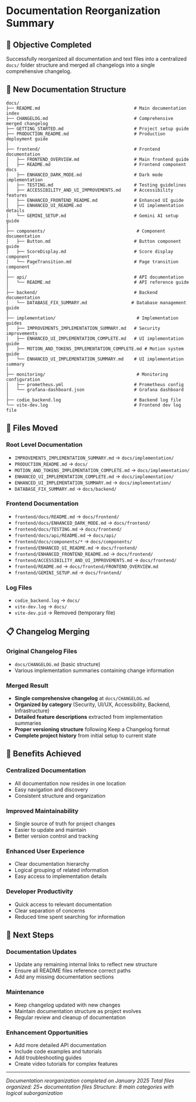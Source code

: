 # Documentation Reorganization Summary

## 🎯 **Objective Completed**

Successfully reorganized all documentation and text files into a centralized `docs/` folder structure and merged all changelogs into a single comprehensive changelog.

## 📁 **New Documentation Structure**

```
docs/
├── README.md                                    # Main documentation index
├── CHANGELOG.md                                 # Comprehensive merged changelog
├── GETTING_STARTED.md                           # Project setup guide
├── PRODUCTION_README.md                         # Production deployment guide
│
├── frontend/                                    # Frontend documentation
│   ├── FRONTEND_OVERVIEW.md                     # Main frontend guide
│   ├── README.md                                # Frontend component docs
│   ├── ENHANCED_DARK_MODE.md                    # Dark mode implementation
│   ├── TESTING.md                               # Testing guidelines
│   ├── ACCESSIBILITY_AND_UI_IMPROVEMENTS.md     # Accessibility features
│   ├── ENHANCED_FRONTEND_README.md              # Enhanced UI guide
│   ├── ENHANCED_UI_README.md                    # UI implementation details
│   └── GEMINI_SETUP.md                          # Gemini AI setup guide
│
├── components/                                   # Component documentation
│   ├── Button.md                                # Button component guide
│   ├── ScoreDisplay.md                          # Score display component
│   └── PageTransition.md                        # Page transition component
│
├── api/                                         # API documentation
│   └── README.md                                # API reference guide
│
├── backend/                                     # Backend documentation
│   └── DATABASE_FIX_SUMMARY.md                 # Database management guide
│
├── implementation/                               # Implementation guides
│   ├── IMPROVEMENTS_IMPLEMENTATION_SUMMARY.md   # Security improvements
│   ├── ENHANCED_UI_IMPLEMENTATION_COMPLETE.md   # UI implementation guide
│   ├── MOTION_AND_TOKENS_IMPLEMENTATION_COMPLETE.md # Motion system guide
│   └── ENHANCED_UI_IMPLEMENTATION_SUMMARY.md    # UI implementation summary
│
├── monitoring/                                   # Monitoring configuration
│   ├── prometheus.yml                           # Prometheus config
│   └── grafana-dashboard.json                   # Grafana dashboard
│
├── codie_backend.log                            # Backend log file
└── vite-dev.log                                 # Frontend dev log file
```

## 🔄 **Files Moved**

### **Root Level Documentation**
- `IMPROVEMENTS_IMPLEMENTATION_SUMMARY.md` → `docs/implementation/`
- `PRODUCTION_README.md` → `docs/`
- `MOTION_AND_TOKENS_IMPLEMENTATION_COMPLETE.md` → `docs/implementation/`
- `ENHANCED_UI_IMPLEMENTATION_COMPLETE.md` → `docs/implementation/`
- `ENHANCED_UI_IMPLEMENTATION_SUMMARY.md` → `docs/implementation/`
- `DATABASE_FIX_SUMMARY.md` → `docs/backend/`

### **Frontend Documentation**
- `frontend/docs/README.md` → `docs/frontend/`
- `frontend/docs/ENHANCED_DARK_MODE.md` → `docs/frontend/`
- `frontend/docs/TESTING.md` → `docs/frontend/`
- `frontend/docs/api/README.md` → `docs/api/`
- `frontend/docs/components/*` → `docs/components/`
- `frontend/ENHANCED_UI_README.md` → `docs/frontend/`
- `frontend/ENHANCED_FRONTEND_README.md` → `docs/frontend/`
- `frontend/ACCESSIBILITY_AND_UI_IMPROVEMENTS.md` → `docs/frontend/`
- `frontend/README.md` → `docs/frontend/FRONTEND_OVERVIEW.md`
- `frontend/GEMINI_SETUP.md` → `docs/frontend/`

### **Log Files**
- `codie_backend.log` → `docs/`
- `vite-dev.log` → `docs/`
- `vite-dev.pid` → Removed (temporary file)

## 📋 **Changelog Merging**

### **Original Changelog Files**
- `docs/CHANGELOG.md` (basic structure)
- Various implementation summaries containing change information

### **Merged Result**
- **Single comprehensive changelog** at `docs/CHANGELOG.md`
- **Organized by category** (Security, UI/UX, Accessibility, Backend, Infrastructure)
- **Detailed feature descriptions** extracted from implementation summaries
- **Proper versioning structure** following Keep a Changelog format
- **Complete project history** from initial setup to current state

## 🎉 **Benefits Achieved**

### **Centralized Documentation**
- All documentation now resides in one location
- Easy navigation and discovery
- Consistent structure and organization

### **Improved Maintainability**
- Single source of truth for project changes
- Easier to update and maintain
- Better version control and tracking

### **Enhanced User Experience**
- Clear documentation hierarchy
- Logical grouping of related information
- Easy access to implementation details

### **Developer Productivity**
- Quick access to relevant documentation
- Clear separation of concerns
- Reduced time spent searching for information

## 🚀 **Next Steps**

### **Documentation Updates**
- Update any remaining internal links to reflect new structure
- Ensure all README files reference correct paths
- Add any missing documentation sections

### **Maintenance**
- Keep changelog updated with new changes
- Maintain documentation structure as project evolves
- Regular review and cleanup of documentation

### **Enhancement Opportunities**
- Add more detailed API documentation
- Include code examples and tutorials
- Add troubleshooting guides
- Create video tutorials for complex features

---

*Documentation reorganization completed on January 2025*
*Total files organized: 25+ documentation files*
*Structure: 8 main categories with logical suborganization*
